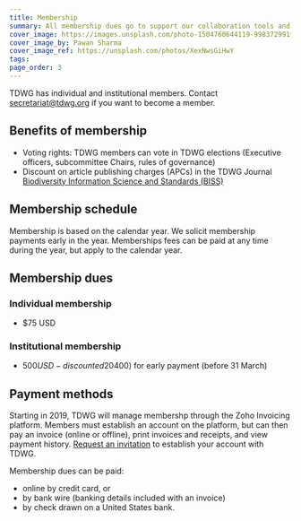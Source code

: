 ```yaml
---
title: Membership
summary: All membership dues go to support our collaboration tools and standards development.
cover_image: https://images.unsplash.com/photo-1504760644119-998372991f7c
cover_image_by: Pawan Sharma
cover_image_ref: https://unsplash.com/photos/XexNwsGiHwY
tags: 
page_order: 3
---
```


TDWG has individual and institutional members. Contact [secretariat@tdwg.org](mailto:secretariat@tdwg.org) if you want to become a member.

## Benefits of membership

* Voting rights:  TDWG members can vote in TDWG elections (Executive officers, subcommittee Chairs, rules of governance)
* Discount on article publishing charges (APCs) in the TDWG Journal [Biodiversity Information Science and Standards (BISS)](../../journal/)

## Membership schedule

Membership is based on the calendar year.  We solicit membership payments early in the year. Memberships fees can be paid at any time during the year, but apply to the calendar year.

## Membership dues 

### Individual membership

* $75 USD

### Institutional membership

* $500 USD - discounted 20% ($400) for early payment (before 31 March)

## Payment methods

Starting in 2019, TDWG will manage membershp through the Zoho Invoicing platform. Members must establish an account on the platform, but can then pay an invoice (online or offline), print invoices and receipts, and view payment history. [Request an invitation](mailto:secretariat@tdwg.org) to establish your account with TDWG.

Membership dues can be paid:

* online by credit card, or  
* by bank wire (banking details included with an invoice)
* by check drawn on a United States bank. 
